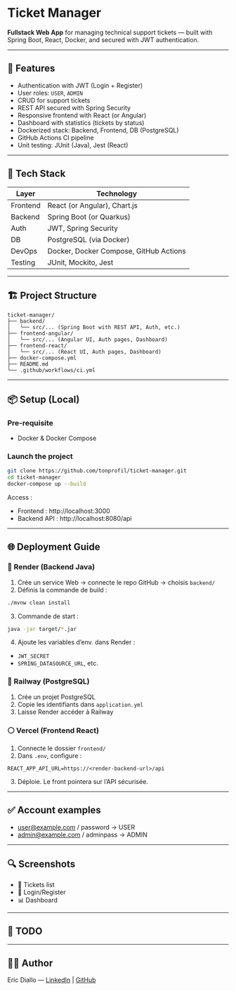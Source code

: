# Ticket Manager

**Fullstack Web App** for managing technical support tickets — built with Spring Boot, React, Docker, and secured with JWT authentication.

---

## 🚀 Features

- Authentication with JWT (Login + Register)
- User roles: `USER`, `ADMIN`
- CRUD for support tickets
- REST API secured with Spring Security
- Responsive frontend with React (or Angular)
- Dashboard with statistics (tickets by status)
- Dockerized stack: Backend, Frontend, DB (PostgreSQL)
- GitHub Actions CI pipeline
- Unit testing: JUnit (Java), Jest (React)

---

## 🧰 Tech Stack

| Layer       | Technology                      |
|-------------|----------------------------------|
| Frontend    | React (or Angular), Chart.js     |
| Backend     | Spring Boot (or Quarkus)         |
| Auth        | JWT, Spring Security             |
| DB          | PostgreSQL (via Docker)          |
| DevOps      | Docker, Docker Compose, GitHub Actions |
| Testing     | JUnit, Mockito, Jest             |

---

## 🏗️ Project Structure

```
ticket-manager/
├── backend/
│   └── src/... (Spring Boot with REST API, Auth, etc.)
├── frontend-angular/
│   └── src/... (Angular UI, Auth pages, Dashboard)
├── frontend-react/
│   └── src/... (React UI, Auth pages, Dashboard)
├── docker-compose.yml
├── README.md
└── .github/workflows/ci.yml
```

---

## 📦 Setup (Local)

### Pre-requisite
- Docker & Docker Compose

### Launch the project
```bash
git clone https://github.com/tonprofil/ticket-manager.git
cd ticket-manager
docker-compose up --build
```
Access :
- Frontend : http://localhost:3000
- Backend API : http://localhost:8080/api

---

## 🌐 Deployment Guide

### 🔷 Render (Backend Java)
1. Crée un service Web → connecte le repo GitHub → choisis `backend/`
2. Définis la commande de build :
```bash
./mvnw clean install
```
3. Commande de start :
```bash
java -jar target/*.jar
```
4. Ajoute les variables d’env. dans Render :
- `JWT_SECRET`
- `SPRING_DATASOURCE_URL`, etc.

### 🔶 Railway (PostgreSQL)
1. Crée un projet PostgreSQL
2. Copie les identifiants dans `application.yml`
3. Laisse Render accéder à Railway

### ⚪ Vercel (Frontend React)
1. Connecte le dossier `frontend/`
2. Dans `.env`, configure :
```env
REACT_APP_API_URL=https://<render-backend-url>/api
```
3. Déploie. Le front pointera sur l’API sécurisée.

---

## ✅ Account examples

- user@example.com / password → USER
- admin@example.com / adminpass → ADMIN

---

## 🔍 Screenshots

- 🧾 Tickets list
- 🔐 Login/Register
- 📊 Dashboard

---

## 📌 TODO


---

## 👨‍💻 Author

Eric Diallo — [LinkedIn](https://linkedin.com/in/eric-diallo-52b41b103) | [GitHub](https://github.com/idr77)
